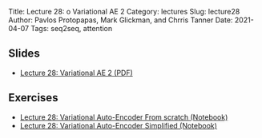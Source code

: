 Title: Lecture 28: ο Variational AE 2
Category: lectures
Slug: lecture28
Author: Pavlos Protopapas, Mark Glickman, and Chrris Tanner
Date: 2021-04-07
Tags: seq2seq, attention

## Slides
- [Lecture 28: Variational AE 2 (PDF)]({attach}presentation/VAE_part2_pp.pdf)

## Exercises
- [Lecture 28: Variational Auto-Encoder From scratch (Notebook)]({filename}notebook/FromScratch_VAE.ipynb)
- [Lecture 28: Variational Auto-Encoder Simplified (Notebook)]({filename}notebook/FromScratch_simplified.ipynb)
